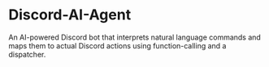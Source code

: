 # Discord-AI-Agent
An AI-powered Discord bot that interprets natural language commands and maps them to actual Discord actions using function-calling and a dispatcher.

